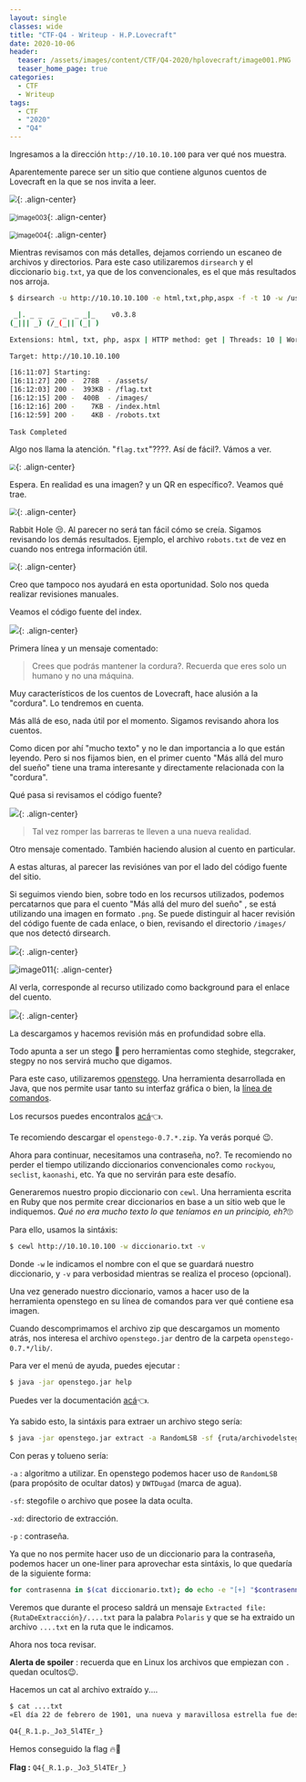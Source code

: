 ```yaml
---
layout: single
classes: wide
title: "CTF-Q4 - Writeup - H.P.Lovecraft"
date: 2020-10-06
header:
  teaser: /assets/images/content/CTF/Q4-2020/hplovecraft/image001.PNG
  teaser_home_page: true
categories:
  - CTF
  - Writeup
tags:
  - CTF
  - "2020"
  - "Q4"
---
```


Ingresamos a la dirección `http://10.10.10.100` para ver qué nos muestra.

Aparentemente parece ser un sitio que contiene algunos cuentos de Lovecraft en la que se nos invita a leer.

<img src="/assets/images/content/CTF/Q4-2020/hplovecraft/image002.PNG" style="zoom: 80%;" />{: .align-center}

<img src="/assets/images/content/CTF/Q4-2020/hplovecraft/image003.PNG" alt="image003" style="zoom: 80%;" />{: .align-center}

<img src="/assets/images/content/CTF/Q4-2020/hplovecraft/image004.PNG" alt="image004" style="zoom: 80%;" />{: .align-center}



Mientras revisamos con más detalles, dejamos corriendo un escaneo de archivos y directorios.  Para este caso utilizaremos `dirsearch` y el diccionario `big.txt`, ya que de los convencionales, es el que más resultados nos arroja.

```bash
$ dirsearch -u http://10.10.10.100 -e html,txt,php,aspx -f -t 10 -w /usr/share/wordlists/dirb/big.txt 

 _|. _ _  _  _  _ _|_    v0.3.8
(_||| _) (/_(_|| (_| )

Extensions: html, txt, php, aspx | HTTP method: get | Threads: 10 | Wordlist size: 102340

Target: http://10.10.10.100

[16:11:07] Starting: 
[16:11:27] 200 -  278B  - /assets/                       
[16:12:03] 200 -  393KB - /flag.txt                    
[16:12:15] 200 -  400B  - /images/              
[16:12:16] 200 -    7KB - /index.html          
[16:12:59] 200 -    4KB - /robots.txt              
                                                     
Task Completed

```



Algo nos llama la atención. "`flag.txt`"????.  Así de fácil?. Vámos a ver.

<img src="/assets/images/content/CTF/Q4-2020/hplovecraft/image005.PNG" style="zoom:67%;" />{: .align-center}

Espera. En realidad es una imagen? y un QR en específico?. Veamos qué trae.

<img src="/assets/images/content/CTF/Q4-2020/hplovecraft/image006.PNG" style="zoom: 80%;" />{: .align-center}



Rabbit Hole 😒. Al parecer no será tan fácil cómo se creía. Sigamos revisando los demás resultados. Ejemplo, el archivo `robots.txt` de vez en cuando nos entrega información útil.

<img src="/assets/images/content/CTF/Q4-2020/hplovecraft/image007.PNG" style="zoom:80%;" />{: .align-center}

Creo que tampoco nos ayudará en esta oportunidad. Solo nos queda realizar revisiones manuales.

Veamos el código fuente del index.

![](/assets/images/content/CTF/Q4-2020/hplovecraft/image008.PNG){: .align-center}



Primera línea y un mensaje comentado:

> Crees que podrás mantener la cordura?. Recuerda que eres solo un humano y no una máquina.

Muy característicos de los cuentos de Lovecraft, hace alusión a la "cordura". Lo tendremos en cuenta.

Más allá de eso, nada útil por el momento. Sigamos revisando ahora los cuentos.

Como dicen por ahí "mucho texto" y no le dan importancia a lo que están leyendo. Pero si nos fijamos bien, en el primer cuento "Más allá del muro del sueño" tiene una trama interesante y directamente relacionada con la "cordura".

Qué pasa si revisamos el código fuente?

![](/assets/images/content/CTF/Q4-2020/hplovecraft/image009.PNG){: .align-center}

> Tal vez romper las barreras te lleven a una nueva realidad.

Otro mensaje comentado. También haciendo alusion al cuento en particular.

A estas alturas, al parecer las revisiónes van por el lado del código fuente del sitio.

Si seguimos viendo bien, sobre todo en los recursos utilizados, podemos percatarnos que para el cuento "Más allá del muro del sueño" , se está utilizando una imagen en formato `.png`. Se puede distinguir al hacer revisión del código fuente de cada enlace, o bien, revisando el directorio `/images/` que nos detectó dirsearch.



![](/assets/images/content/CTF/Q4-2020/hplovecraft/image010.PNG){: .align-center}

![image011](/assets/images/content/CTF/Q4-2020/hplovecraft/image011.PNG){: .align-center}



Al verla, corresponde al recurso utilizado como background para el enlace del cuento.

![](/assets/images/content/CTF/Q4-2020/hplovecraft/image012.PNG){: .align-center}



La descargamos y hacemos revisión más en profundidad sobre ella.

Todo apunta a ser un stego 🤔 pero herramientas como steghide, stegcraker, stegpy no nos servirá mucho que digamos. 

Para este caso, utilizaremos [openstego](https://www.openstego.com/index.html). Una herramienta desarrollada en Java, que nos permite usar tanto su interfaz gráfica o bien, la [línea de comandos](https://www.openstego.com/cmdline.html).

Los recursos puedes encontralos [acá](https://github.com/syvaidya/openstego/releases)👈.

Te recomiendo descargar el `openstego-0.7.*.zip`. Ya verás porqué 😉.

Ahora para continuar, necesitamos una contraseña, no?. Te recomiendo no perder el tiempo utilizando diccionarios convencionales como `rockyou`, `seclist`, `kaonashi`, etc. Ya que no servirán para este desafío. 

Generaremos nuestro propio diccionario con `cewl`. Una herramienta escrita en Ruby que nos permite crear diccionarios en base a un sitio web que le indiquemos.   *Qué no era mucho texto lo que teníamos en un principio, eh?*🙄

Para ello, usamos la sintáxis:

```bash
$ cewl http://10.10.10.100 -w diccionario.txt -v
```

Donde `-w` le indicamos el nombre con el que se guardará nuestro diccionario, y `-v` para verbosidad mientras se realiza el proceso (opcional).

Una vez generado nuestro diccionario, vamos a hacer uso de la herramienta openstego en su línea de comandos para ver qué contiene esa imagen.

Cuando descomprimamos el archivo zip que descargamos un momento atrás, nos interesa el archivo `openstego.jar` dentro de la carpeta `openstego-0.7.*/lib/`.

Para ver el menú de ayuda, puedes ejecutar :

```bash
$ java -jar openstego.jar help
```

Puedes ver la documentación [acá](https://www.openstego.com/cmdline.html)👈.

Ya sabido esto, la sintáxis para extraer un archivo stego sería:

```bash
$ java -jar openstego.jar extract -a RandomLSB -sf {ruta/archivodelstego} -xd {carpetadestino} -p {contraseña}
```

Con peras y tolueno sería:

`-a`  : algoritmo a utilizar. En openstego podemos hacer uso de `RandomLSB` (para propósito de ocultar datos) y `DWTDugad` (marca de agua).

`-sf`: stegofile o archivo que posee la data oculta.

`-xd`: directorio de extracción.

`-p` : contraseña.



Ya que no nos permite hacer uso de un diccionario para la contraseña, podemos hacer un one-liner para aprovechar esta sintáxis, lo que quedaría de la siguiente forma:

```bash
for contrasenna in $(cat diccionario.txt); do echo -e "[+] "$contrasenna && java -jar ~/tools/openstego/openstego-0.7.4/lib/openstego.jar extract -a RandomLSB -sf banner3.png -xd ~/. -p $contrasenna ;done;

```

Veremos que durante el proceso saldrá un mensaje `Extracted file: {RutaDeExtracción}/....txt` para la palabra `Polaris` y que se ha extraido un archivo `....txt` en la ruta que le indicamos.

Ahora nos toca revisar.

**Alerta de spoiler** : recuerda que en Linux los archivos que empiezan con `.` quedan ocultos😉.

Hacemos un cat al archivo extraído y.... 

```bash
$ cat ....txt 
«El día 22 de febrero de 1901, una nueva y maravillosa estrella fue descubierta por el doctor Anderson, de Edimburgo, no lejos de Algol. Ningún astro era antes visible en ese lugar. En veinticuatro horas, la desconocida había alcanzado brillo suficiente como para opacar Capella. En una semana o dos había aminorado visiblemente, y con el paso de unos pocos meses apenas era visible a simple vista.»

Q4{_R.1.p._Jo3_5l4TEr_}
```



Hemos conseguido la flag 🔥🏁

**Flag :** `Q4{_R.1.p._Jo3_5l4TEr_}`
